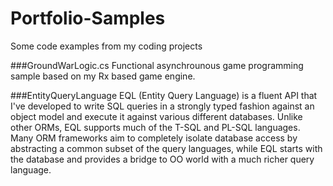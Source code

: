 # Portfolio-Samples
Some code examples from my coding projects

###GroundWarLogic.cs
Functional asynchrounous game programming sample based on my Rx based game engine.

###EntityQueryLanguage
EQL (Entity Query Language) is a fluent API that I've developed to write SQL queries in a strongly typed fashion
against an object model and execute it against various different databases.  Unlike other ORMs,
EQL supports much of the T-SQL and PL-SQL languages.  Many ORM frameworks aim to completely 
isolate database access by abstracting a common subset of the query languages, while EQL starts with
the database and provides a bridge to OO world with a much richer query language.
